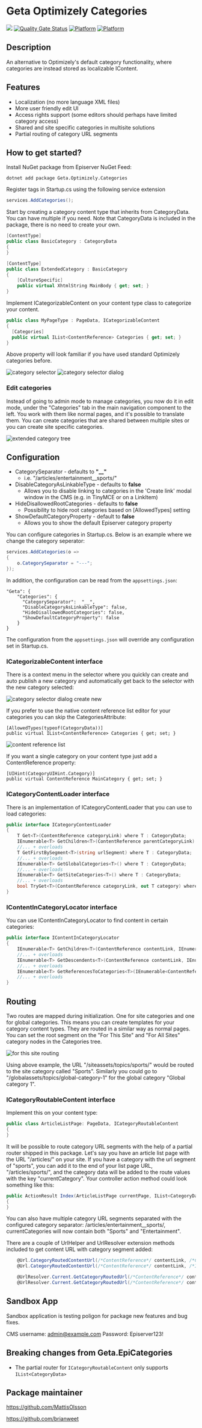# Geta Optimizely Categories

![](http://tc.geta.no/app/rest/builds/buildType:(id:GetaPackages_EPiCategories_00ci_2),branch:master/statusIcon)
[![Quality Gate Status](https://sonarcloud.io/api/project_badges/measure?project=Geta_geta-optimizely-categories&metric=alert_status)](https://sonarcloud.io/summary/new_code?id=Geta_geta-optimizely-categories)
[![Platform](https://img.shields.io/badge/Platform-.NET%205-blue.svg?style=flat)](https://docs.microsoft.com/en-us/dotnet/)
[![Platform](https://img.shields.io/badge/Optimizely-%2012-orange.svg?style=flat)](http://world.episerver.com/cms/)

## Description

An alternative to Optimizely's default category functionality, where categories are instead stored as localizable IContent.

## Features

* Localization (no more language XML files)
* More user friendly edit UI
* Access rights support (some editors should perhaps have limited category access)
* Shared and site specific categories in multisite solutions
* Partial routing of category URL segments
  
## How to get started?

Install NuGet package from Episerver NuGet Feed:

	dotnet add package Geta.Optimizely.Categories

Register tags in Startup.cs using the following service extension

```csharp
services.AddCategories();
```

Start by creating a category content type that inherits from CategoryData. You can have multiple if you need. Note that CategoryData is included in the package, there is no need to create your own.

```csharp
[ContentType]
public class BasicCategory : CategoryData
{
}

[ContentType]
public class ExtendedCategory : BasicCategory
{
	[CultureSpecific]
	public virtual XhtmlString MainBody { get; set; }
}
```

Implement ICategorizableContent on your content type class to categorize your content.

```csharp
public class MyPageType : PageData, ICategorizableContent
{
  [Categories]
  public virtual IList<ContentReference> Categories { get; set; }
}
```
	
Above property will look familiar if you have used standard Optimizely categories before.

![category selector](/docs/category-selector.jpg)
![category selector dialog](/docs/category-selector-dialog.jpg)

### Edit categories

Instead of going to admin mode to manage categories, you now do it in edit mode, under the "Categories" tab in the main navigation component to the left. You work with them like normal pages, and it's possible to translate them. You can create categories that are shared between multiple sites or you can create site specific categories.

![extended category tree](/docs/extended-category-tree.jpg)

## Configuration

- CategorySeparator - defaults to **"__"**
  - i.e. "/articles/entertainment__sports/"
- DisableCategoryAsLinkableType - defaults to **false**
  - Allows you to disable linking to categories in the 'Create link' modal window in the CMS (e.g. in TinyMCE or on a LinkItem)
- HideDisallowedRootCategories - defaults to **false**
  - Possibility to hide root categories based on [AllowedTypes] setting
- ShowDefaultCategoryProperty - default to **false**
  - Allows you to show the default Episerver category property

You can configure categories in Startup.cs. Below is an example where we change the category seperator:

```csharp
services.AddCategories(o =>
{
	o.CategorySeparator = "---";
});
```

In addition, the configuration can be read from the `appsettings.json`:

```
"Geta": {
    "Categories": {
      "CategorySeparator":  "__",
      "DisableCategoryAsLinkableType": false,
      "HideDisallowedRootCategories": false,
      "ShowDefaultCategoryProperty": false
    }
}
```

The configuration from the `appsettings.json` will override any configuration set in Startup.cs.

### ICategorizableContent interface

There is a context menu in the selector where you quickly can create and auto publish a new category and automatically get back to the selector with the new category selected:

![category selector dialog create new](/docs/category-selector-dialog-create-new.jpg)

If you prefer to use the native content reference list editor for your categories you can skip the CategoriesAttribute:

	[AllowedTypes(typeof(CategoryData))]
	public virtual IList<ContentReference> Categories { get; set; }

![content reference list](/docs/content-reference-list.jpg)

If you want a single category on your content type just add a ContentReference property:

	[UIHint(CategoryUIHint.Category)]
	public virtual ContentReference MainCategory { get; set; }

### ICategoryContentLoader interface

There is an implementation of ICategoryContentLoader that you can use to load categories:

```csharp
public interface ICategoryContentLoader
{
    T Get<T>(ContentReference categoryLink) where T : CategoryData;
    IEnumerable<T> GetChildren<T>(ContentReference parentCategoryLink) where T : CategoryData;
    //... + overloads
    T GetFirstBySegment<T>(string urlSegment) where T : CategoryData;
    //... + overloads
    IEnumerable<T> GetGlobalCategories<T>() where T : CategoryData;
    //... + overloads
    IEnumerable<T> GetSiteCategories<T>() where T : CategoryData;
    //... + overloads
    bool TryGet<T>(ContentReference categoryLink, out T category) where T : CategoryData;
}
```

### IContentInCategoryLocator interface

You can use IContentInCategoryLocator to find content in certain categories:

```csharp
public interface IContentInCategoryLocator
{
    IEnumerable<T> GetChildren<T>(ContentReference contentLink, IEnumerable<ContentReference> categories) where T : ICategorizableContent, IContentData;
    //... + overloads
    IEnumerable<T> GetDescendents<T>(ContentReference contentLink, IEnumerable<ContentReference> categories, CultureInfo culture) where T : ICategorizableContent, IContentData;
    //... + overloads
    IEnumerable<T> GetReferencesToCategories<T>(IEnumerable<ContentReference> categories) where T : ICategorizableContent, IContentData;
    //... + overloads
}
```

## Routing

Two routes are mapped during initialization. One for site categories and one for global categories. This means you can create templates for your category content types. They are routed in a similar way as normal pages. You can set the root segment on the "For This Site" and "For All Sites" category nodes in the Categories tree.

![for this site routing](/docs/for-this-site.jpg)

Using above example, the URL "/siteassets/topics/sports/" would be routed to the site category called "Sports". Similarly you could go to "/globalassets/topics/global-category-1" for the global category "Global category 1".

### ICategoryRoutableContent interface

Implement this on your content type:

```csharp
public class ArticleListPage: PageData, ICategoryRoutableContent 
{
}
```

  It will be possible to route category URL segments with the help of a partial router shipped in this package. Let's say you have an article list page with the URL "/articles/" on your site. If you have a category with the url segment of "sports", you can add it to the end of your list page URL, "/articles/sports/", and the category data will be added to the route values with the key "currentCategory". Your controller action method could look something like this:

```csharp
public ActionResult Index(ArticleListPage currentPage, IList<CategoryData> currentCategories)
{
}
```

You can also have multiple category URL segments separated with the configured category separator: /articles/entertainment__sports/, currentCategories will now contain both "Sports" and "Entertainment".

	
There are a couple of UrlHelper and UrlResolver extension methods included to get content URL with category segment added:

```csharp
	@Url.CategoryRoutedContentUrl(/*ContentReference*/ contentLink, /*ContentReference*/ categoryContentLink) // Single category
	@Url.CategoryRoutedContentUrl(/*ContentReference*/ contentLink, /*IEnumerable<ContentReference>*/ categoryContentLinks) // Multiple categories

	@UrlResolver.Current.GetCategoryRoutedUrl(/*ContentReference*/ contentLink, /*ContentReference*/ categoryContentLink) // Single category
	@UrlResolver.Current.GetCategoryRoutedUrl(/*ContentReference*/ contentLink, /*IEnumerable<ContentReference>*/ categoryContentLinks) // Multiple categories
```

## Sandbox App
Sandbox application is testing poligon for package new features and bug fixes.

CMS username: admin@example.com
Password: Episerver123!

## Breaking changes from Geta.EpiCategories

- The partial router for `ICategoryRoutableContent` only supports `IList<CategoryData>`

## Package maintainer

https://github.com/MattisOlsson

https://github.com/brianweet
